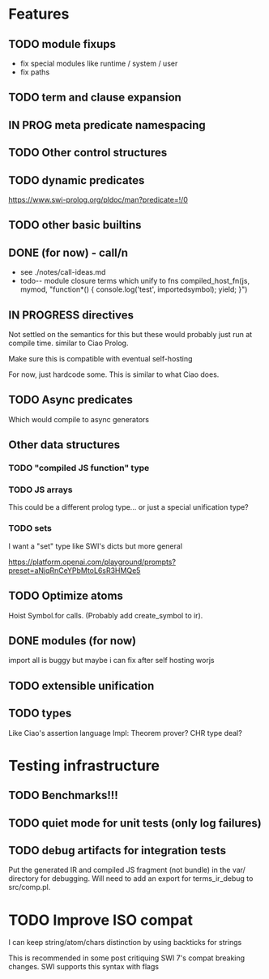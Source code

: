 # Features
## TODO module fixups
- fix special modules like runtime / system / user
- fix paths

## TODO term and clause expansion
## IN PROG meta predicate namespacing
## TODO Other control structures
## TODO dynamic predicates
https://www.swi-prolog.org/pldoc/man?predicate=!/0
## TODO other basic builtins
## DONE (for now) - call/n
- see ./notes/call-ideas.md
-  todo-- module closure terms which unify to fns
		compiled_host_fn(js, mymod, "function*() {
		  console.log('test', importedsymbol);
		  yield;
		}")

## IN PROGRESS directives
Not settled on the semantics for this but these would probably just run
at compile time. similar to Ciao Prolog.

Make sure this is compatible with eventual self-hosting

For now, just hardcode some. This is similar to what Ciao does.

## TODO Async predicates
Which would compile to async generators

## Other data structures
### TODO "compiled JS function" type
### TODO JS arrays
This could be a different prolog type... or just a special unification
type?
### TODO sets
I want a "set" type like SWI's dicts but more general

https://platform.openai.com/playground/prompts?preset=aNjqRnCeYPbMtoL6sR3HMQe5
## TODO Optimize atoms
Hoist Symbol.for calls. (Probably add create_symbol to ir).
## DONE modules (for now)
import all is buggy but maybe i can fix after self hosting worjs

## TODO extensible unification
## TODO types
Like Ciao's assertion language
Impl: Theorem prover? CHR type deal?

# Testing infrastructure

## TODO Benchmarks!!!

## TODO quiet mode for unit tests (only log failures)

## TODO debug artifacts for integration tests
Put the generated IR and compiled JS fragment (not bundle) in the var/ directory
for debugging. Will need to add an export for terms_ir_debug to src/comp.pl.


# TODO Improve ISO compat
I can keep string/atom/chars distinction by using backticks for strings

This is recommended in some post critiquing SWI 7's compat breaking
changes. SWI supports this syntax with flags
